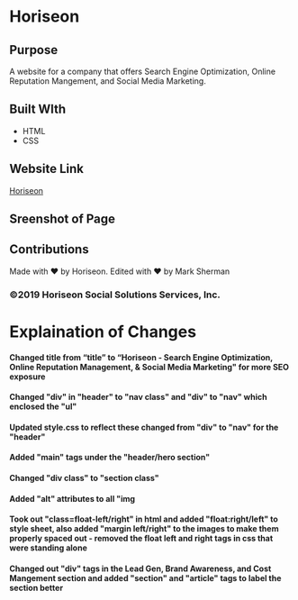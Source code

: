 # Horiseon

## Purpose
A website for a company that offers Search Engine Optimization, Online Reputation Mangement, and Social Media Marketing.

## Built WIth
* HTML
* CSS

## Website Link
[Horiseon](https://marksherm04.github.io/horiseon/ "Horiseon Home")

## Sreenshot of Page


## Contributions
Made with ❤ by Horiseon. Edited with ❤️ by Mark Sherman

### ©️2019 Horiseon Social Solutions Services, Inc.

# Explaination of Changes

#### Changed title from “title” to “Horiseon - Search Engine Optimization, Online Reputation Management, & Social Media Marketing" for more SEO exposure

#### Changed "div" in "header" to "nav class" and "div" to "nav" which enclosed the "ul"

#### Updated style.css to reflect these changed from "div" to "nav" for the "header"

#### Added "main" tags under the "header/hero section"

#### Changed "div class" to "section class"

#### Added "alt" attributes to all "img

#### Took out "class=float-left/right" in html and added "float:right/left" to style sheet, also added "margin left/right" to the images to make them properly spaced out  - removed the float left and right tags in css that were standing alone

#### Changed out "div" tags in the Lead Gen, Brand Awareness, and Cost Mangement section and added "section" and "article" tags to label the section better


